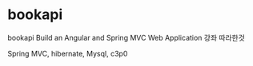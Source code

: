 # bookapi


bookapi
Build an Angular and Spring MVC Web Application 강좌 따라한것

Spring MVC, hibernate, Mysql, c3p0
